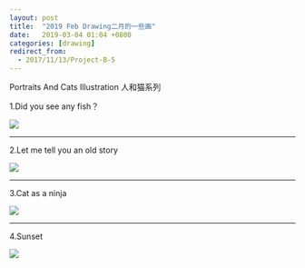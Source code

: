 ```yaml
---
layout: post
title:  "2019 Feb Drawing二月的一些画"
date:   2019-03-04 01:04 +0800
categories: [drawing]
redirect_from:
  - 2017/11/13/Project-B-5
---
```




Portraits And Cats Illustration 人和猫系列



1.Did you see any fish？

![](http://wx3.sinaimg.cn/mw690/698f3196gy1g0qhhsk9jtj20u00u0dnm.jpg)



------





2.Let me tell you an old story

![](http://wx4.sinaimg.cn/mw690/698f3196gy1g0qhpoin8hj20u00u0dnc.jpg)







------





3.Cat as a ninja

![](http://wx1.sinaimg.cn/mw690/698f3196gy1g0qhg36ebvj20u00u0dm5.jpg)







------





4.Sunset 

![](https://wx3.sinaimg.cn/mw1024/698f3196gy1g0qhn01c6xj20u00u0jx6.jpg)

